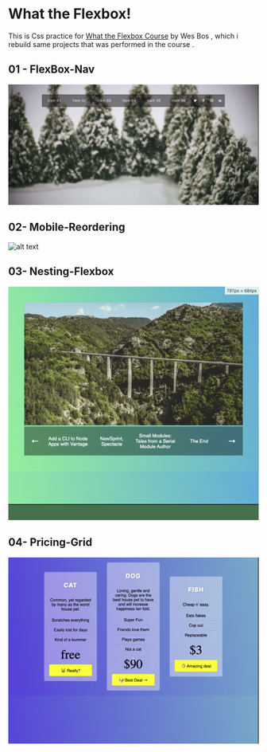 # What the Flexbox!

This is Css practice for [What the Flexbox Course](http://flexbox.io/) by Wes Bos , which i rebuild same projects that was performed in the course .

## 01 - FlexBox-Nav

![alt text](./01-Flexbox-Nav/screen01.gif)

## 02- Mobile-Reordering

![alt text](./02-Mobile-Reordering/screen02.gif)

## 03- Nesting-Flexbox

![alt text](./03-Nesting-Flexbox/screen03.gif)

## 04- Pricing-Grid

![alt text](./04-Pricing-Grid/screen04.gif)
